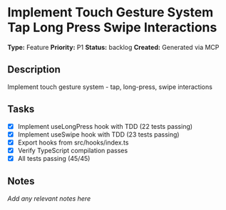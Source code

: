 # Implement Touch Gesture System Tap Long Press Swipe Interactions

**Type:** Feature
**Priority:** P1
**Status:** backlog
**Created:** Generated via MCP

## Description
Implement touch gesture system - tap, long-press, swipe interactions

## Tasks

- [x] Implement useLongPress hook with TDD (22 tests passing)
- [x] Implement useSwipe hook with TDD (23 tests passing)
- [x] Export hooks from src/hooks/index.ts
- [x] Verify TypeScript compilation passes
- [x] All tests passing (45/45)

## Notes
*Add any relevant notes here*
